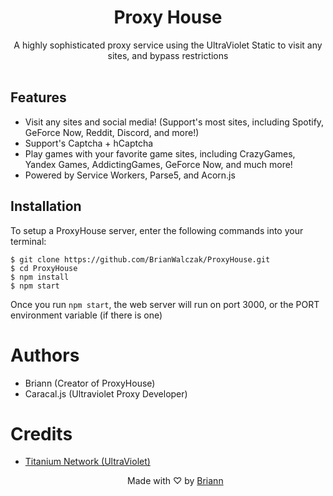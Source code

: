 <h1 align="center">Proxy House</h1>

<p align="center">A highly sophisticated proxy service using the UltraViolet Static to visit any sites, and bypass restrictions<br><br></p>

## Features
- Visit any sites and social media! (Support's most sites, including Spotify, GeForce Now, Reddit, Discord, and more!)
- Support's Captcha + hCaptcha
- Play games with your favorite game sites, including CrazyGames, Yandex Games, AddictingGames, GeForce Now, and much more!
- Powered by Service Workers, Parse5, and Acorn.js

## Installation
To setup a ProxyHouse server, enter the following commands into your terminal:

```
$ git clone https://github.com/BrianWalczak/ProxyHouse.git
$ cd ProxyHouse
$ npm install
$ npm start
```
Once you run ``npm start``, the web server will run on port 3000, or the PORT environment variable (if there is one)

# Authors

- Briann (Creator of ProxyHouse)
- Caracal.js (Ultraviolet Proxy Developer)

# Credits
- [Titanium Network (UltraViolet)](https://github.com/titaniumnetwork-dev)
  

  <p align="center">Made with ♡ by <a href="https://www.brianwalczak.com">Briann</a></p>
